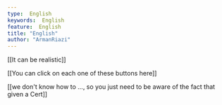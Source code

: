 ```yaml
---
type:  English
keywords:  English
feature:  English
title: "English"
author: "ArmanRiazi"
---
```



[[It can be realistic]]

[[You can click on each one of these buttons here]]

[[we don't know how to ..., so you just need to be aware of the fact that given a Cert]]